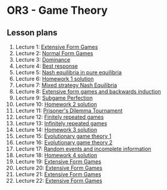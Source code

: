 # OR3 - Game Theory
## Lesson plans

1. Lecture 1: [ Extensive Form Games](./Lesson_Plans/Lesson_01.md)
2. Lecture 2: [ Normal Form Games](./Lesson_Plans/Lesson_02.md)
3. Lecture 3: [ Dominance](./Lesson_Plans/Lesson_03.md)
4. Lecture 4: [ Best response](./Lesson_Plans/Lesson_04.md)
5. Lecture 5: [ Nash equilibria in pure equilibria](./Lesson_Plans/Lesson_05.md)
6. Lecture 6: [ Homework 1 solution](./Lesson_Plans/Lesson_06.md)
7. Lecture 7: [ Mixed strategy Nash Equilibria](./Lesson_Plans/Lesson_07.md)
8. Lecture 8: [ Extensive form games and backwards induction](./Lesson_Plans/Lesson_08.md)
9. Lecture 9: [ Subgame Perfection](./Lesson_Plans/Lesson_09.md)
10. Lecture 10: [ Homework 2 solution](./Lesson_Plans/Lesson_10.md)
11. Lecture 11: [ Prisoner's Dilemma Tournament](./Lesson_Plans/Lesson_11.md)
12. Lecture 12: [ Finitely repeated games](./Lesson_Plans/Lesson_12.md)
13. Lecture 13: [ Infinitely repeated games](./Lesson_Plans/Lesson_13.md)
14. Lecture 14: [ Homework 3 solution](./Lesson_Plans/Lesson_14.md)
15. Lecture 15: [ Evolutionary game theory 1](./Lesson_Plans/Lesson_15.md)
16. Lecture 16: [ Evolutionary game theory 2](./Lesson_Plans/Lesson_16.md)
17. Lecture 17: [ Random events and incomplete information](./Lesson_Plans/Lesson_17.md)
18. Lecture 18: [ Homework 4 solution](./Lesson_Plans/Lesson_18.md)
19. Lecture 19: [ Extensive Form Games](./Lesson_Plans/Lesson_19.md)
20. Lecture 20: [ Extensive Form Games](./Lesson_Plans/Lesson_20.md)
21. Lecture 21: [ Extensive Form Games](./Lesson_Plans/Lesson_21.md)
22. Lecture 22: [ Extensive Form Games](./Lesson_Plans/Lesson_22.md)